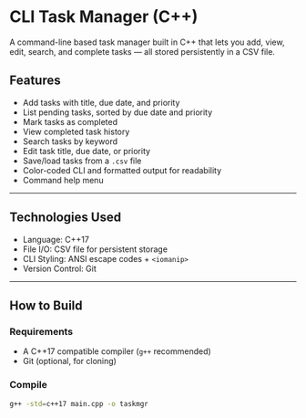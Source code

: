 #  CLI Task Manager (C++)

A command-line based task manager built in C++ that lets you add, view, edit, search, and complete tasks — all stored persistently in a CSV file.

##  Features

- Add tasks with title, due date, and priority
- List pending tasks, sorted by due date and priority
- Mark tasks as completed
- View completed task history
- Search tasks by keyword
- Edit task title, due date, or priority
- Save/load tasks from a `.csv` file
- Color-coded CLI and formatted output for readability
- Command help menu

---

##  Technologies Used

- Language: C++17
- File I/O: CSV file for persistent storage
- CLI Styling: ANSI escape codes + `<iomanip>`
- Version Control: Git

---

##  How to Build

### Requirements
- A C++17 compatible compiler (`g++` recommended)
- Git (optional, for cloning)

### Compile
```bash
g++ -std=c++17 main.cpp -o taskmgr
